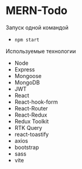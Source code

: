 # MERN-Todo
Запуск одной командой 
* `npm start`
  
Используемые технологии 
* Node
* Express
* Mongoose
* MongoDB
* JWT
* React
* React-hook-form
* React-Router
* React-Redux
* Redux Toolkit
* RTK Query
* react-toastify
* axios
* bootstrap
* sass
* vite 

